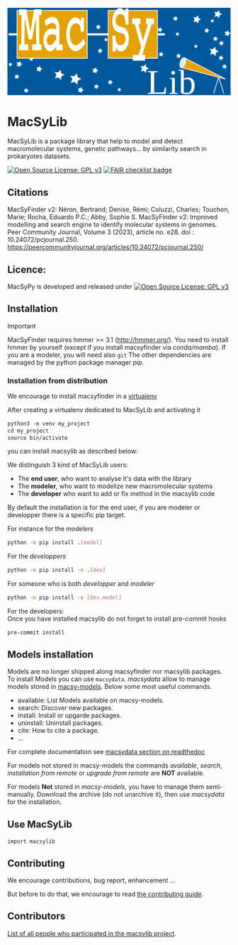![MacSyLib banner](./.github/logo_macsylib.png "MacSyLib")


# MacSyLib

MacSyLib is a package library that help to model and detect macromolecular systems, genetic pathways…
by similarity search in prokaryotes datasets.

[![Open Source License: GPL v3](https://img.shields.io/badge/License-GPLv3-blue.svg)](https://opensource.org/licenses/GPL-3.0)
[![FAIR checklist badge](https://fairsoftwarechecklist.net/badge.svg)](https://fairsoftwarechecklist.net/v0.2?f=31&a=32113&i=32321&r=133)

## Citations

MacSyFinder v2:
Néron, Bertrand; Denise, Rémi; Coluzzi, Charles; Touchon, Marie; Rocha, Eduardo P.C.; Abby, Sophie S.
MacSyFinder v2: Improved modelling and search engine to identify molecular systems in genomes.
Peer Community Journal, Volume 3 (2023), article no. e28. doi : 10.24072/pcjournal.250.
https://peercommunityjournal.org/articles/10.24072/pcjournal.250/

## Licence:

MacSyPy is developed and released under [![Open Source License: GPL v3](https://img.shields.io/badge/License-GPLv3-blue.svg)](https://opensource.org/licenses/GPL-3.0)

## Installation

> [!IMPORTANT]
> MacSyFinder requires hmmer >= 3.1 (http://hmmer.org/).
> You need to install hmmer by yourself (except if you install macsyfinder via *conda/mamba*).
> If you are a modeler, you will need also `git`
> The other dependencies are managed by the python package manager *pip*.

### Installation from distribution

We encourage to install macsyfinder in a [virtualenv](https://virtualenv.pypa.io/en/latest/)

After creating a virtualenv dedicated to MacSyLib and activating it

    python3 -m venv my_project
    cd my_project
    source bin/activate

you can install macsylib as described below:

We distinguish 3 kind of MacSyLib users:

- The **end user**, who want to analyse it's data with the library
- The **modeler**, who want to modelize new macromolecular systems
- The **developer** who want to add or fix method in the macsylib code

By default the installation is for the end user, if you are modeler or developper there is a specific pip target.

For instance for the *modelers*
```bash
python -m pip install .[model]
```

For the *developpers*
```bash
python -m pip install -e .[dev]
```

For someone who is both *developper* and *modeler*

```bash
python -m pip install -e [dev,model]
```

For the developers:  
Once you have installed macsylib do not forget to install pre-commit hooks

```bash
pre-commit install
```

## Models installation

Models are no longer shipped along macsyfinder nor macsylib packages.
To install Models you can use `macsydata`.
*macsydata* allow to manage models stored in [macsy-models](https://github.com/macsy-models).
Below some most useful commands.

  * available: List Models available on macsy-models.
  * search: Discover new packages.
  * install: Install or upgarde packages.
  * uninstall: Uninstall packages.
  * cite: How to cite a package.
  * ...

For complete documentation see
[macsydata section on readthedoc](https://macsyfinder.readthedocs.io/en/latest/user_guide/installation.html#models-installation-with-macsydata)

For models not stored in macsy-models the commands *available*, *search*, *installation from remote* or *upgrade from remote*
are **NOT** available.

For models **Not** stored in *macsy-models*, you have to manage them semi-manually.
Download the archive (do not unarchive it), then use *macsydata* for the installation.

## Use MacSyLib

    import macsylib


## Contributing

We encourage contributions, bug report, enhancement ...

But before to do that, we encourage to read [the contributing guide](CONTRIBUTING.md).

## Contributors

[List of all people who participated in the macsylib project](CONTRIBUTORS.md).
